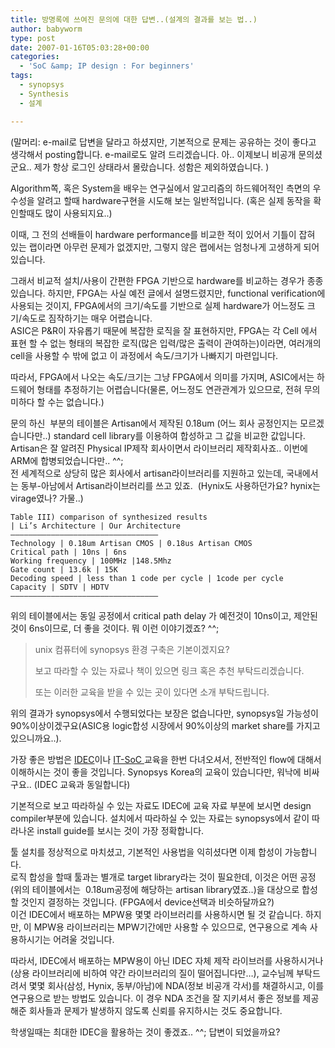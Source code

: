 ```yaml
---
title: 방명록에 쓰여진 문의에 대한 답변..(설계의 결과를 보는 법..)
author: babyworm
type: post
date: 2007-01-16T05:03:28+00:00
categories:
  - 'SoC &amp; IP design : For beginners'
tags:
  - synopsys
  - Synthesis
  - 설계

---
```

(말머리: e-mail로 답변을 달라고 하셨지만, 기본적으로 문제는 공유하는 것이 좋다고 생각해서 posting합니다. e-mail로도 알려 드리겠습니다. 아.. 이제보니 비공개 문의셨군요.. 제가 항상 로그인 상태라서 몰랐습니다. 성함은 제외하였습니다. )

Algorithm쪽, 혹은 System을 배우는 연구실에서 알고리즘의 하드웨어적인 측면의 우수성을 알려고 할때 hardware구현을 시도해 보는 일반적입니다. (혹은 실제 동작을 확인할때도 많이 사용되지요..)

이때, 그 전의 선배들이 hardware performance를 비교한 적이 있어서 기틀이 잡혀 있는 랩이라면 아무런 문제가 없겠지만, 그렇지 않은 랩에서는 엄청나게 고생하게 되어 있습니다.

그래서 비교적 설치/사용이 간편한 FPGA 기반으로 hardware를 비교하는 경우가 종종있습니다. 하지만, FPGA는 사실 예전 글에서 설명드렸지만, functional verification에 사용되는 것이지, FPGA에서의 크기/속도를 기반으로 실제 hardware가 어느정도 크기/속도로 짐작하기는 매우 어렵습니다.
<br>
ASIC은 P&R이 자유롭기 때문에 복잡한 로직을 잘 표현하지만, FPGA는 각 Cell 에서 표현 할 수 없는 형태의 복잡한 로직(많은 입력/많은 출력이 관여하는)이라면, 여러개의 cell을 사용할 수 밖에 없고 이 과정에서 속도/크기가 나빠지기 마련입니다.

따라서, FPGA에서 나오는 속도/크기는 그냥 FPGA에서 의미를 가지며, ASIC에서는 하드웨어 형태를 추정하기는 어렵습니다(물론, 어느정도 연관관계가 있으므로, 전혀 무의미하다 할 수는 없습니다.)

문의 하신&nbsp; 부분의 테이블은 Artisan에서 제작된 0.18um (어느 회사 공정인지는 모르겠습니다만..) standard cell library를 이용하여 합성하고 그 값을 비교한 값입니다.
<br>
Artisan은 잘 알려진 Physical IP제작 회사이면서 라이브러리 제작회사죠.. 이번에 ARM에 합병되었습니다만.. ^^;
<br>
전 세계적으로 상당히 많은 회사에서 artisan라이브러리를 지원하고 있는데,
국내에서는 동부-아남에서 Artisan라이브러리를 쓰고 있죠.&nbsp; (Hynix도 사용하던가요? hynix는 virage였나? 가물..)

```
Table III) comparison of synthesized results
| Li’s Architecture | Our Architecture
————————————————————————————————–
Technology | 0.18um Artisan CMOS | 0.18us Artisan CMOS
Critical path | 10ns | 6ns
Working frequency | 100MHz |148.5Mhz
Gate count | 13.6k | 15K
Decoding speed | less than 1 code per cycle | 1code per cycle
Capacity | SDTV | HDTV
————————————————————————————————–
```


위의 테이블에서는 동일 공정에서 critical path delay 가 예전것이 10ns이고, 제안된 것이 6ns이므로, 더 좋을 것이다. 뭐 이런 이야기겠죠? ^^;


>unix 컴퓨터에 synopsys 환경 구축은 기본이겠지요?
>
>보고 따라할 수 있는 자료나 책이 있으면 링크 혹은 추천 부탁드리겠습니다.
>
>또는 이러한 교육을 받을 수 있는 곳이 있다면 소개 부탁드립니다.

위의 결과가 synopsys에서 수행되었다는 보장은 없습니다만, synopsys일 가능성이 90%이상이겠구요(ASIC용 logic합성 시장에서 90%이상의 market share를 가지고 있으니까요..).

가장 좋은 방법은 <A href="http://idec.kaist.ac.kr/" target=_blank>IDEC</A>이나 <A href="http://www.asic.net/" target=_blank>IT-SoC </A>교육을 한번 다녀오셔서, 전반적인 flow에 대해서 이해하시는 것이 좋을 것입니다. Synopsys Korea의 교육이 있습니다만, 워낙에 비싸구요.. (IDEC 교육과 동일합니다)

기본적으로 보고 따라하실 수 있는 자료도 IDEC에 교육 자료 부분에 보시면 design compiler부분에 있습니다.
설치에서 따라하실 수 있는 자료는 synopsys에서 같이 따라나온 install guide를 보시는 것이 가장 정확합니다.

툴 설치를 정상적으로 마치셨고, 기본적인 사용법을 익히셨다면 이제 합성이 가능합니다.
<br>
로직 합성을 할때 툴과는 별개로 target library라는 것이 필요한데, 이것은 어떤 공정(위의 테이블에서는&nbsp; 0.18um공정에 해당하는 artisan library였죠..)을 대상으로 합성할 것인지 결정하는 것입니다. (FPGA에서 device선택과 비슷하달까요?)
<br>
이건 IDEC에서 배포하는 MPW용 몇몇 라이브러리를 사용하시면 될 것 같습니다. 하지만, 이 MPW용 라이브러리는 MPW기간에만 사용할 수 있으므로, 연구용으로 계속 사용하시기는 어려울 것입니다.

따라서, IDEC에서 배포하는 MPW용이 아닌 IDEC 자체 제작 라이브러를 사용하시거나(상용 라이브러리에 비하여 약간 라이브러리의 질이 떨어집니다만&#8230;), 교수님께 부탁드려서 몇몇 회사(삼성, Hynix, 동부/아남)에 NDA(정보 비공개 각서)를 채결하시고, 이를 연구용으로 받는 방법도 있습니다. 이 경우 NDA 조건을 잘 지키셔서 좋은 정보를 제공해준 회사들과 문제가 발생하지 않도록 신뢰를 유지하시는 것도 중요합니다.

학생일때는 최대한 IDEC을 활용하는 것이 좋겠죠.. ^^;
답변이 되었을까요?
